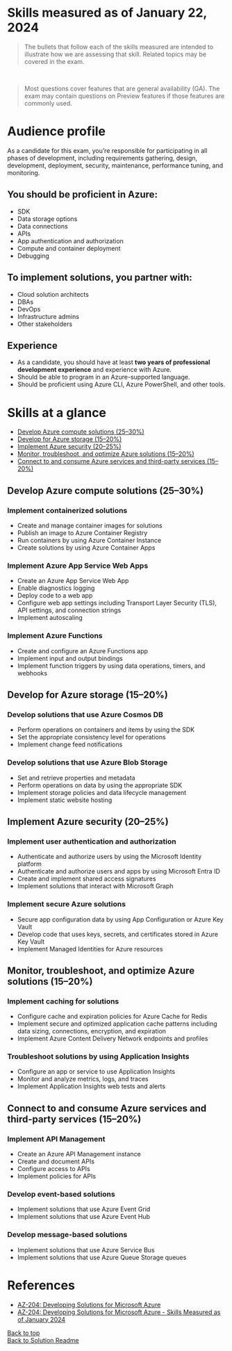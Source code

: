 ﻿# Skills measured as of January 22, 2024
>The bullets that follow each of the skills measured are intended to illustrate how we are assessing that skill. Related topics may be covered in the exam. 
</br>

> Most questions cover features that are general availability (GA). The exam may contain questions on Preview features if those features are commonly used.

# Audience profile
As a candidate for this exam, you’re responsible for participating in all phases of development, including requirements gathering, design, development, deployment, security, maintenance, performance tuning, and monitoring.

## You should be proficient in Azure:
- SDK
- Data storage options
- Data connections
- APIs
- App authentication and authorization
- Compute and container deployment
- Debugging

## To implement solutions, you partner with:
- Cloud solution architects
- DBAs
- DevOps
- Infrastructure admins
- Other stakeholders

## Experience 
- As a candidate, you should have at least **two years of professional development experience** and experience with Azure. 
- Should be able to program in an Azure-supported language.
- Should be proficient using Azure CLI, Azure PowerShell, and other tools.

# Skills at a glance
- [Develop Azure compute solutions (25–30%)](#develop-azure-compute-solutions-2530)
- [Develop for Azure storage (15–20%)](#develop-for-azure-storage-1520)
- [Implement Azure security (20–25%)](#implement-azure-security-2025)
- [Monitor, troubleshoot, and optimize Azure solutions (15–20%)](#monitor-troubleshoot-and-optimize-azure-solutions-1520)
- [Connect to and consume Azure services and third-party services (15–20%)](#connect-to-and-consume-azure-services-and-third-party-services-1520)

## Develop Azure compute solutions (25–30%)
### Implement containerized solutions
- Create and manage container images for solutions
- Publish an image to Azure Container Registry
- Run containers by using Azure Container Instance
- Create solutions by using Azure Container Apps
### Implement Azure App Service Web Apps
- Create an Azure App Service Web App
- Enable diagnostics logging
- Deploy code to a web app
- Configure web app settings including Transport Layer Security (TLS), API settings, and connection strings
- Implement autoscaling
### Implement Azure Functions
- Create and configure an Azure Functions app
- Implement input and output bindings
- Implement function triggers by using data operations, timers, and webhooks

## Develop for Azure storage (15–20%)
### Develop solutions that use Azure Cosmos DB
- Perform operations on containers and items by using the SDK
- Set the appropriate consistency level for operations
- Implement change feed notifications
### Develop solutions that use Azure Blob Storage
- Set and retrieve properties and metadata
- Perform operations on data by using the appropriate SDK
- Implement storage policies and data lifecycle management
- Implement static website hosting

## Implement Azure security (20–25%)
### Implement user authentication and authorization
- Authenticate and authorize users by using the Microsoft Identity platform
- Authenticate and authorize users and apps by using Microsoft Entra ID
- Create and implement shared access signatures
- Implement solutions that interact with Microsoft Graph
### Implement secure Azure solutions
- Secure app configuration data by using App Configuration or Azure Key Vault
- Develop code that uses keys, secrets, and certificates stored in Azure Key Vault
- Implement Managed Identities for Azure resources

## Monitor, troubleshoot, and optimize Azure solutions (15–20%)
### Implement caching for solutions
- Configure cache and expiration policies for Azure Cache for Redis
- Implement secure and optimized application cache patterns including data sizing, connections, encryption, and expiration
- Implement Azure Content Delivery Network endpoints and profiles
### Troubleshoot solutions by using Application Insights
- Configure an app or service to use Application Insights
- Monitor and analyze metrics, logs, and traces
- Implement Application Insights web tests and alerts

## Connect to and consume Azure services and third-party services (15–20%)
### Implement API Management
- Create an Azure API Management instance
- Create and document APIs
- Configure access to APIs
- Implement policies for APIs

### Develop event-based solutions
- Implement solutions that use Azure Event Grid
- Implement solutions that use Azure Event Hub

### Develop message-based solutions
- Implement solutions that use Azure Service Bus
- Implement solutions that use Azure Queue Storage queues

# References
- [AZ-204: Developing Solutions for Microsoft Azure](https://learn.microsoft.com/en-us/certifications/exams/az-204)
- [AZ-204: Developing Solutions for Microsoft Azure - Skills Measured as of January 2024](https://learn.microsoft.com/en-us/credentials/certifications/resources/study-guides/az-204#skills-measured-as-of-january-22-2024)

[Back to top](#skills-measured-as-of-january-22-2024)
</br>
[Back to Solution Readme](../README.md)